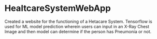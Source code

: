 # HealtcareSystemWebApp
 
Created a website for the functioning of a Hetacare System. Tensorflow is used for ML model prediction wherein users can input in an X-Ray Chest Image and then model can determine if the person has Pneumonia or not.
